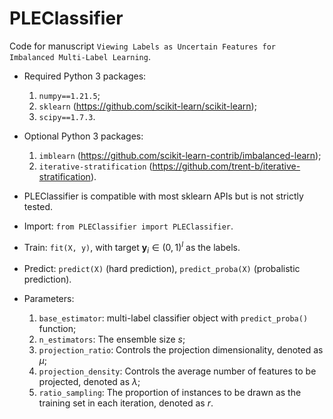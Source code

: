 # PLEClassifier

Code for manuscript `Viewing Labels as Uncertain Features for Imbalanced Multi-Label Learning`.

* Required Python 3 packages:
    1. `numpy==1.21.5`;
    2. `sklearn` (https://github.com/scikit-learn/scikit-learn);
    3. `scipy==1.7.3`.

* Optional Python 3 packages: 
    1. `imblearn` (https://github.com/scikit-learn-contrib/imbalanced-learn);
    2. `iterative-stratification` (https://github.com/trent-b/iterative-stratification).

* PLEClassifier is compatible with most sklearn APIs but is not strictly tested.

* Import: `from PLEClassifier import PLEClassifier`.

* Train: `fit(X, y)`, with target $\textbf{y}_i \in (0, 1)^l$ as the labels. 

* Predict: `predict(X)` (hard prediction), `predict_proba(X)` (probalistic prediction).

* Parameters: 
    1. `base_estimator`: multi-label classifier object with `predict_proba()` function;
    2. `n_estimators`: The ensemble size $s$;
    3. `projection_ratio`: Controls the projection dimensionality, denoted as $\mu$;
    4. `projection_density`: Controls the average number of features to be projected, denoted as $\lambda$;
    5. `ratio_sampling`: The proportion of instances to be drawn as the training set in each iteration, denoted as $r$.
